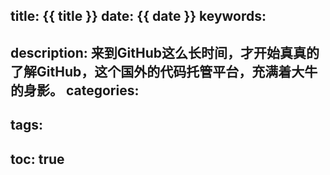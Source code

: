 title: {{ title }}
date: {{ date }}
keywords:
- 
description: 来到GitHub这么长时间，才开始真真的了解GitHub，这个国外的代码托管平台，充满着大牛的身影。
categories:
- 
tags:
- 
toc: true
---
